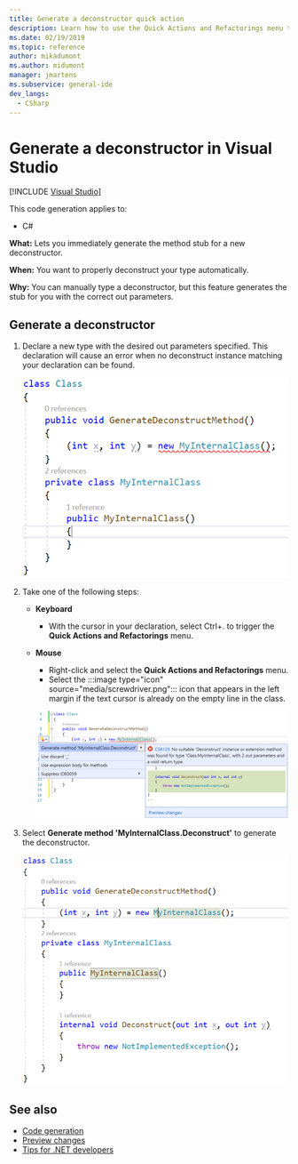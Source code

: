 ```yaml
---
title: Generate a deconstructor quick action
description: Learn how to use the Quick Actions and Refactorings menu to immediately generate the method stub for a new deconstructor.
ms.date: 02/19/2019
ms.topic: reference
author: mikadumont 
ms.author: midumont 
manager: jmartens
ms.subservice: general-ide
dev_langs:
  - CSharp
---
```

# Generate a deconstructor in Visual Studio

 [!INCLUDE [Visual Studio](~/includes/applies-to-version/vs-windows-only.md)]

This code generation applies to:

- C#

**What:** Lets you immediately generate the method stub for a new deconstructor.

**When:** You want to properly deconstruct your type automatically.

**Why:** You can manually type a deconstructor, but this feature generates the stub for you with the correct out parameters.

## Generate a deconstructor

1. Declare a new type with the desired out parameters specified. This declaration will cause an error when no deconstruct instance matching your declaration can be found.

   ![Missing deconstructor error](media/deconstruct.png)

2. Take one of the following steps:

   - **Keyboard**
      - With the cursor in your declaration, select Ctrl+. to trigger the **Quick Actions and Refactorings** menu.
   - **Mouse**
      - Right-click and select the **Quick Actions and Refactorings** menu.
      - Select the :::image type="icon" source="media/screwdriver.png"::: icon that appears in the left margin if the text cursor is already on the empty line in the class.

      ![Generate deconstructor code fix](media/deconstruct-codefix.png)

3. Select **Generate method 'MyInternalClass.Deconstruct'** to generate the deconstructor.

   ![Resulting deconstructor code](media/deconstruct-result.png)

## See also

- [Code generation](../code-generation-in-visual-studio.md)
- [Preview changes](../../ide/preview-changes.md)
- [Tips for .NET developers](../csharp-developer-productivity.md)
